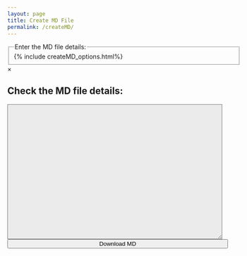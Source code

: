 ```yaml
---
layout: page
title: Create MD File
permalink: /createMD/
---
```


<fieldset style="display: inline-block; vertical-align: middle;">
  <legend>Enter the MD file details:</legend>
  <div class="container">
  {% include createMD_options.html%}
  </div>
</fieldset>

<div class="row"></div>

<div id="mdModal" class="modal">
    <!-- Modal content -->
    <div class="modal-content">
        <span class="close">×</span>
        <h2>Check the MD file details:</h2>
        <div class="container">
            <textarea id="md" rows="20" cols="58" style="background-color: #ebebeb" spellcheck="false"></textarea>
            <!-- Allow the user to save their MD-->
            <form>
                <span title="Download the MD data you've entered. Don't lose your work!">      
                    <input value='Download MD' type='button' class="filterButton"         onclick='downloadFile(document.getElementById("filename").value, document.getElementById("md").value)' />
                </span>
            </form>
        </div>
    </div>
</div>

<div class="row"></div>

<textarea id="filename" style="display:none;"></textarea>

<style type="text/css">
    .container {
        width: 500px;
        clear: both;
    }
    .container input {
        width: 100%;
        margin-bottom: 5px;
        clear: both;
    }
    .container input[type=checkbox] {
        width: 5%;
        margin-bottom: 5px;
        float: left;
        clear: right;
    }
    .container select {
        width: 100%;
        margin-bottom: 5px;
        clear: both;
    }

</style>

<script>
// Get the modal
var modal = document.getElementById("mdModal");

// Get the <span> element that closes the modal
var span = document.getElementsByClassName("close")[0];

// When the user clicks on <span> (x), close the modal
span.onclick = function() {
    modal.style.display = "none";
}

// When the user clicks anywhere outside of the modal, close it
window.onclick = function(event) {
    if (event.target == modal) {
        modal.style.display = "none";
    }
}

function showForm(textArea, myForm) {
    var elements = document.getElementById(myForm).elements;
    var obj = {};
    var date = new Date();
    var day = date.getDate();
    var month = date.getMonth() + 1;
    var year = date.getFullYear();
    var locationNotProcessed = 1;

    // Display the output in the modal area
    modal.style.display = "block";

    document.getElementById(textArea).innerHTML = '---\n';
    for(var i = 0 ; i < elements.length ; i++){
        var item = elements.item(i);

        if (item.value == "Show MD File") {
            continue;
        }
        switch(item.name) {
            case 'titleID':
                obj[item.name] = slugify(obj["title"]) + '.md';
                break;
            case 'key':
                obj[item.name] = toTitleCase(item.value);
                break;
            case 'location':
                if (locationNotProcessed) {
                    obj[item.name] = '';
                    var locationString = '';
                    var locationArray = getCheckedCheckboxesFor(item.name);
                    for (var j = 0; j < locationArray.length; j++) {   
                        locationString += locationArray[j] + ' ';
                    }
                    if (locationString) {
                        obj[item.name] = locationString;
                    }
                    locationNotProcessed = 0;
                } else {
                    continue;
                }
                break;
            case 'date':
                obj[item.name] = year + '-' + (month<=9 ? '0' + month : month) + '-' + (day <= 9 ? '0' + day : day)
                break;
            case 'mp3_file':
                if (item.value == 'yes') {
                    obj[item.name] = '/mp3/' + slugify(obj["title"]) + '.mp3';
                } else {
                    obj[item.name] = '';
                }
                break;
            case 'abc':
                var lines = item.value.split('\n');
                obj[item.name] = '|\n';
                for (var j = 0; j < lines.length; j++) {
                    // Get key from ABC here!!
                    if(lines[j].includes("K:", 0)) {
                        abckey = lines[j].split(':')[1].trim();
                        if (obj['key'] != abckey) {
                            alert('md key: ' + obj['key'] + ' != abc key: ' + abckey);
                        }
                    }
                    obj[item.name] += '    ' + lines[j].replace(/^\s*/, '') + '\n';
                }
                break;
            default:
                obj[item.name] = item.value;
        }
        document.getElementById(textArea).innerHTML += item.name + ': ' + obj[item.name] + '\n';
    }
    document.getElementById(textArea).innerHTML += '---\n';

    // Set the filename for downloading
    document.getElementById("filename").innerHTML = slugify(obj["title"]) + '.md'
}
</script>
